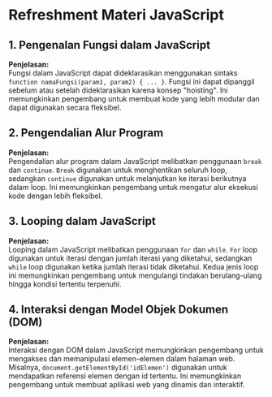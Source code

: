 # Refreshment Materi JavaScript

## 1. Pengenalan Fungsi dalam JavaScript
**Penjelasan:**  
Fungsi dalam JavaScript dapat dideklarasikan menggunakan sintaks `function namaFungsi(param1, param2) { ... }`. Fungsi ini dapat dipanggil sebelum atau setelah dideklarasikan karena konsep "hoisting". Ini memungkinkan pengembang untuk membuat kode yang lebih modular dan dapat digunakan secara fleksibel.

## 2. Pengendalian Alur Program
**Penjelasan:**  
Pengendalian alur program dalam JavaScript melibatkan penggunaan `break` dan `continue`. `Break` digunakan untuk menghentikan seluruh loop, sedangkan `continue` digunakan untuk melanjutkan ke iterasi berikutnya dalam loop. Ini memungkinkan pengembang untuk mengatur alur eksekusi kode dengan lebih fleksibel.

## 3. Looping dalam JavaScript
**Penjelasan:**  
Looping dalam JavaScript melibatkan penggunaan `for` dan `while`. `For` loop digunakan untuk iterasi dengan jumlah iterasi yang diketahui, sedangkan `while` loop digunakan ketika jumlah iterasi tidak diketahui. Kedua jenis loop ini memungkinkan pengembang untuk mengulangi tindakan berulang-ulang hingga kondisi tertentu terpenuhi.

## 4. Interaksi dengan Model Objek Dokumen (DOM)
**Penjelasan:**  
Interaksi dengan DOM dalam JavaScript memungkinkan pengembang untuk mengakses dan memanipulasi elemen-elemen dalam halaman web. Misalnya, `document.getElementById('idElemen')` digunakan untuk mendapatkan referensi elemen dengan id tertentu. Ini memungkinkan pengembang untuk membuat aplikasi web yang dinamis dan interaktif.


